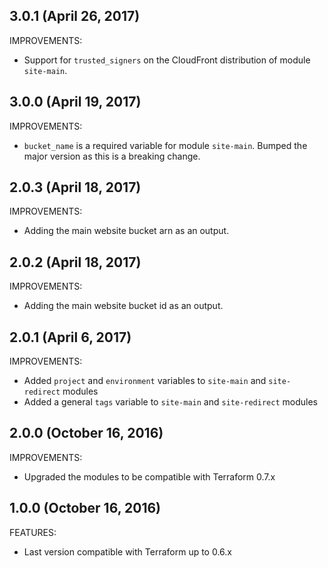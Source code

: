 ## 3.0.1 (April 26, 2017)

IMPROVEMENTS:

 * Support for `trusted_signers` on the CloudFront distribution of module `site-main`.

## 3.0.0 (April 19, 2017)

IMPROVEMENTS:

 * `bucket_name` is a required variable for module `site-main`. Bumped the major version as this is a breaking change.

## 2.0.3 (April 18, 2017)

IMPROVEMENTS:

 * Adding the main website bucket arn as an output.

## 2.0.2 (April 18, 2017)

IMPROVEMENTS:

 * Adding the main website bucket id as an output.

## 2.0.1 (April 6, 2017)

IMPROVEMENTS:

 * Added `project` and `environment` variables to `site-main` and `site-redirect` modules
 * Added a general `tags` variable to `site-main` and `site-redirect` modules

## 2.0.0 (October 16, 2016)

IMPROVEMENTS:

 * Upgraded the modules to be compatible with Terraform 0.7.x

## 1.0.0 (October 16, 2016)

FEATURES:
 * Last version compatible with Terraform up to 0.6.x

